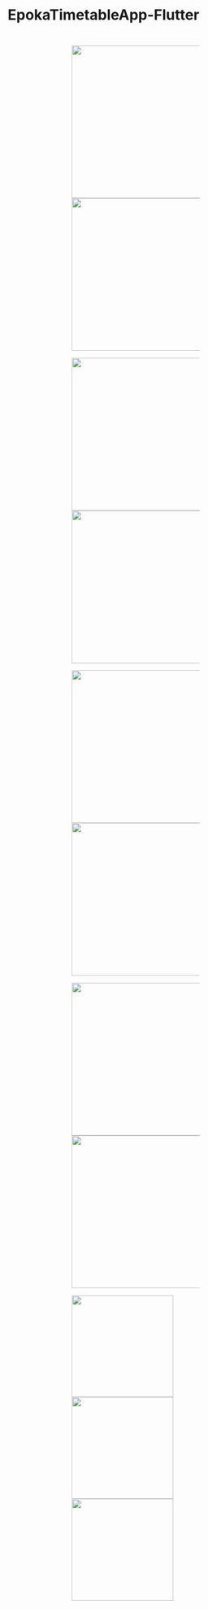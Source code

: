 # EpokaTimetableApp-Flutter

<div style="margin: auto;  width: 50%;  padding: 10px;">
<p float="left">
<img src="/screenshots/2.jpg" width="300">
<img src="/screenshots/7.jpg" width="300">
</p> 
<p float="left">
<img src="/screenshots/5.jpg" width="300">
<img src="/screenshots/3.jpg" width="300"
</p>
<p float="left">
<img src="/screenshots/8.jpg" width="300">
<img src="/screenshots/9.jpg" width="300">
</p>
<p float="left">
<img src="/screenshots/10.jpg" width="300">
<img src="/screenshots/11.jpg" width="300">
</p>

<p float="left">
<img src="/screenshots/0.jpg" width="200">
<img src="/screenshots/12.jpg" width="200">
<img src="/screenshots/7.jpg" width="200">
</p>
</div>
